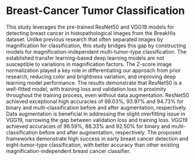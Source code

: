 # Breast-Cancer Tumor Classification 

This study leverages the pre-trained ResNet50 and VGG19 models for detecting breast cancer in histopathological images from the BreakHis dataset. Unlike previous research that often separated images by magnification for classification, this study bridges this gap by constructing models for magnification-independent multi-tumor-type classification. The established transfer learning-based deep learning models are not susceptible to variations in magnification factors. The Z-score image normalization played a key role in differentiating our approach from prior research, reducing color and brightness variation, and improving deep learning model performance.  The results demonstrate that ResNet50 is a well-fitted model, with training loss and validation loss in proximity throughout the training process, even without data augmentation. ResNet50 achieved exceptional high accuracies of 99.03%, 93.97% and 94.73% for binary and multi-classification before and after augmentation, respectively. Data augmentation is beneficial in addressing the slight overfitting issue in VGG19, narrowing the gap between validation loss and training loss. VGG19 achieved accuracies of 96.59%, 88.33% and 92.50% for binary and multi-classification before and after augmentation, respectively. The proposed frameworks demonstrate high success in early breast cancer detection and eight-tumor-type classification, with better accuracy than other existing magnification-independent breast cancer classifier.
